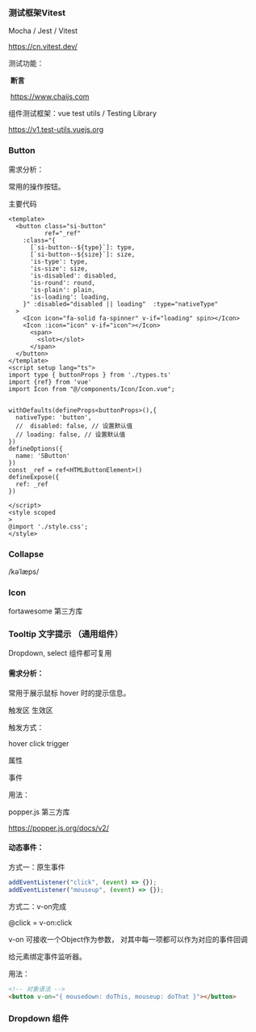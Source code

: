 ### 测试框架Vitest 

Mocha / Jest / Vitest

https://cn.vitest.dev/

测试功能：

​	**断言** 

​		https://www.chaijs.com

组件测试框架：vue test utils / Testing Library

https://v1.test-utils.vuejs.org



### Button

需求分析：

常用的操作按钮。

主要代码

```vue
<template>
  <button class="si-button"
          ref="_ref"
    :class="{
      [`si-button--${type}`]: type,
      [`si-button--${size}`]: size,
      'is-type': type,
      'is-size': size,
      'is-disabled': disabled,
      'is-round': round,
      'is-plain': plain,
      'is-loading': loading,
    }" :disabled="disabled || loading"  :type="nativeType"
  >
    <Icon icon="fa-solid fa-spinner" v-if="loading" spin></Icon>
    <Icon :icon="icon" v-if="icon"></Icon>
      <span>
        <slot></slot>
      </span>
  </button>
</template>
<script setup lang="ts">
import type { buttonProps } from './types.ts'
import {ref} from 'vue'
import Icon from "@/components/Icon/Icon.vue";


withDefaults(defineProps<buttonProps>(),{
  nativeType: 'button',
  //  disabled: false, // 设置默认值
  // loading: false, // 设置默认值
})
defineOptions({
  name: 'SButton'
})
const _ref = ref<HTMLButtonElement>()
defineExpose({
  ref: _ref
})

</script>
<style scoped
>
@import './style.css';
</style>

```



### Collapse 

/kəˈlæps/



### Icon

fortawesome 第三方库



### Tooltip 文字提示 （通用组件）

Dropdown, select 组件都可复用

#### 需求分析：

常用于展示鼠标 hover 时的提示信息。

触发区 生效区

触发方式：

hover click trigger

属性

事件

用法：

popper.js 第三方库

https://popper.js.org/docs/v2/

#### 动态事件：

方式一：原生事件

```js
addEventListener("click", (event) => {});
addEventListener("mouseup", (event) => {});
```

方式二：v-on完成

@click = v-on:click

v-on 可接收一个Object作为参数， 对其中每一项都可以作为对应的事件回调

给元素绑定事件监听器。

用法：

```html
<!-- 对象语法 -->
<button v-on="{ mousedown: doThis, mouseup: doThat }"></button>
```

### Dropdown 组件

